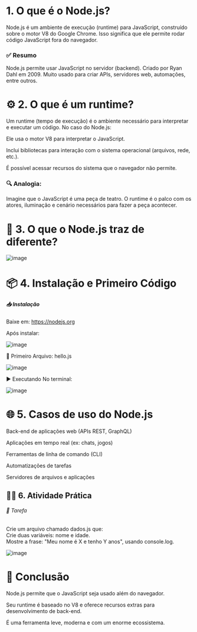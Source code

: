 # 1. O que é o Node.js?

Node.js é um ambiente de execução (runtime) para JavaScript, construído sobre o motor V8 do Google Chrome.
Isso significa que ele permite rodar código JavaScript fora do navegador.

### ✅ Resumo
Node.js permite usar JavaScript no servidor (backend).
Criado por Ryan Dahl em 2009.
Muito usado para criar APIs, servidores web, automações, entre outros.

# ⚙️ 2. O que é um runtime?
Um runtime (tempo de execução) é o ambiente necessário para interpretar e executar um código.
No caso do Node.js:

Ele usa o motor V8 para interpretar o JavaScript.

Inclui bibliotecas para interação com o sistema operacional (arquivos, rede, etc.).

É possível acessar recursos do sistema que o navegador não permite.

### 🔍 Analogia:
Imagine que o JavaScript é uma peça de teatro.
O runtime é o palco com os atores, iluminação e cenário necessários para fazer a peça acontecer.

# 🧰 3. O que o Node.js traz de diferente?

![image](https://github.com/user-attachments/assets/67b0195f-a651-4698-a6d4-510b2fefc331)

# 📦 4. Instalação e Primeiro Código
##### 📥 Instalação
Baixe em: https://nodejs.org

Após instalar:

![image](https://github.com/user-attachments/assets/e1017ee1-e484-40a5-906b-737652523cf0)



📄 Primeiro Arquivo: hello.js

![image](https://github.com/user-attachments/assets/0eb3457e-666f-4a17-bc54-f165d98d266f)

▶️ Executando
No terminal:

![image](https://github.com/user-attachments/assets/e4654c93-3768-4165-81a9-e952a1fab8f8)

# 🌐 5. Casos de uso do Node.js
Back-end de aplicações web (APIs REST, GraphQL)

Aplicações em tempo real (ex: chats, jogos)

Ferramentas de linha de comando (CLI)

Automatizações de tarefas

Servidores de arquivos e aplicações


## 🧑‍🏫 6. Atividade Prática 
###### 🔧 Tarefa
Crie um arquivo chamado dados.js que:<br>
Crie duas variáveis: nome e idade.<br>
Mostre a frase: "Meu nome é X e tenho Y anos", usando console.log.


![image](https://github.com/user-attachments/assets/9c6cefec-20e7-40b7-8bea-4e532b4e0266)


# 📌 Conclusão
Node.js permite que o JavaScript seja usado além do navegador.

Seu runtime é baseado no V8 e oferece recursos extras para desenvolvimento de back-end.

É uma ferramenta leve, moderna e com um enorme ecossistema.


